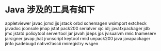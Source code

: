 # Java 涉及的工具有如下
appletviewer	javac		jcmd		jjs		jstack		orbd		schemagen	wsimport
extcheck	javadoc		jconsole	jmap		jstat		pack200		serialver	xjc
idlj		javafxpackager	jdb		jmc		jstatd		policytool	servertool
jar		javah		jdeps		jps		jvisualvm	rmic		tnameserv
jarsigner	javap		jhat		jrunscript	keytool		rmid		unpack200
java		javapackager	jinfo		jsadebugd	native2ascii	rmiregistry	wsgen

